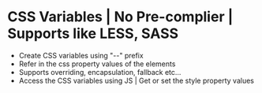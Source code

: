 # CSS Variables | No Pre-complier | Supports like LESS, SASS
- Create CSS variables using "--" prefix
- Refer in the css property values of the elements
- Supports overriding, encapsulation, fallback etc...
- Access the CSS variables using JS | Get or set the style property values

<img src="" />